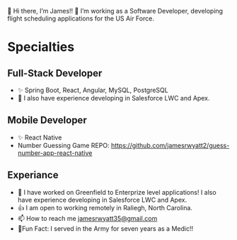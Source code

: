 👋 Hi there, I’m James!!
🌱 I’m working as a Software Developer, developing flight scheduling applications for the US Air Force.
  
# Specialties 
## Full-Stack Developer 
- ✨ Spring Boot, React, Angular, MySQL, PostgreSQL
- 👀 I also have experience developing in Salesforce LWC and Apex.

## Mobile Developer
- ✨ React Native
 - Number Guessing Game REPO: https://github.com/jamesrwyatt2/guess-number-app-react-native

## Experiance 
- 💞️ I have worked on Greenfield to Enterprize level applications! I also have experience developing in Salesforce LWC and Apex.  
- 👍 I am open to working remotely in Raliegh, North Carolina.
- 📫 How to reach me jamesrwyatt35@gmail.com
- 🌠Fun Fact: I served in the Army for seven years as a Medic!!

<!---
jamesrwyatt2/jamesrwyatt2 is a ✨ special ✨ repository because its `README.md` (this file) appears on your GitHub profile.
You can click the Preview link to take a look at your changes .
--->
